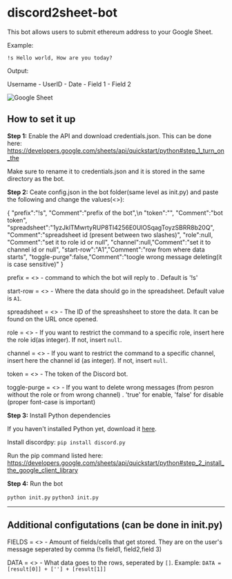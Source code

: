 # discord2sheet-bot

This bot allows users to submit ethereum address to your Google Sheet.

Example:

`!s Hello world, How are you today?`

Output:

Username - UserID - Date - Field 1 - Field 2

![Google Sheet](https://i.imgur.com/MFx25Ik.png)

## How to set it up

**Step 1:** Enable the API and download credentials.json. This can be done here: https://developers.google.com/sheets/api/quickstart/python#step_1_turn_on_the

Make sure to rename it to credentials.json and it is stored in the same directory as the bot.

**Step 2:** Ceate config.json in the bot folder(same level as init.py) and paste the following and change the values(<>):

{
"prefix":"!s", "Comment":"prefix of the bot",\n
"token":"", "Comment":"bot token",
"spreadsheet":"1yzJklTMwrtyRUP8TI4256E0UlOSqagToyzSBRR8b20Q", "Comment":"spreadsheet id (present between two slashes)",
"role":null, "Comment":"set it to role id or null",
"channel":null,"Comment":"set it to channel id or null",
"start-row":"A1","Comment":"row from where data starts",
"toggle-purge":false,"Comment":"toogle wrong message deleting(it is case sensitive)"
}

prefix = <> - command to which the bot will reply to . Default is '!s'

start-row = <> - Where the data should go in the spreadsheet. Default value is `A1`.

spreadsheet = <> - The ID of the spreashsheet to store the data. It can be found on the URL once opened.

role = <> - If you want to restrict the command to a specific role, insert here the role id(as integer). If not, insert `null`.

channel = <> - If you want to restrict the command to a specific channel, insert here the channel id (as integer). If not, insert `null`.

token = <> - The token of the Discord bot.

toggle-purge = <> - If you want to delete wrong messages (from pesron without the role or from wrong channel) . 'true' for enable, 'false' for disable (proper font-case is important) 

**Step 3:** Install Python dependencies

If you haven't installed Python yet, download it [here](https://www.python.org/).

Install discordpy: `pip install discord.py`

Run the pip command listed here: https://developers.google.com/sheets/api/quickstart/python#step_2_install_the_google_client_library

**Step 4:** Run the bot

`python init.py` `python3 init.py`

------

## Additional configutations (can be done in init.py)
FIELDS = <> - Amount of fields/cells that get stored. They are on the user's message seperated by comma (!s field1, field2,field 3)

DATA = <> - What data goes to the rows, seperated by `[]`. Example: `DATA = [result[0]] + [''] + [result[1]]`
